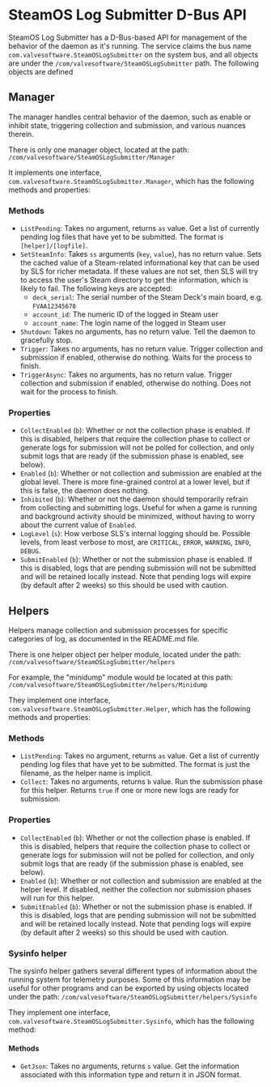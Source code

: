 SteamOS Log Submitter D-Bus API
===============================

SteamOS Log Submitter has a D-Bus-based API for management of the behavior of
the daemon as it's running. The service claims the bus name
`com.valvesoftware.SteamOSLogSubmitter` on the system bus, and all objects are
under the `/com/valvesoftware/SteamOSLogSubmitter` path. The following objects
are defined

## Manager

The manager handles central behavior of the daemon, such as enable or inhibit
state, triggering collection and submission, and various nuances therein.

There is only one manager object, located at the path:
`/com/valvesoftware/SteamOSLogSubmitter/Manager`

It implements one interface, `com.valvesoftware.SteamOSLogSubmitter.Manager`,
which has the following methods and properties:

### Methods

- `ListPending`: Takes no argument, returns `as` value. Get a list of currently
  pending log files that have yet to be submitted. The format is
  `[helper]/[logfile]`.
- `SetSteamInfo`: Takes `ss` arguments (`key`, `value`), has no return value.
  Sets the cached value of a Steam-related informational key that can be used
  by SLS for richer metadata. If these values are not set, then SLS will try to
  access the user's Steam directory to get the information, which is likely to
  fail. The following keys are accepted:
  - `deck_serial`: The serial number of the Steam Deck's main board, e.g.
	`FVAA12345678`
  - `account_id`: The numeric ID of the logged in Steam user
  - `account_name`: The login name of the logged in Steam user
- `Shutdown`: Takes no arguments, has no return value. Tell the daemon to
  gracefully stop.
- `Trigger`: Takes no arguments, has no return value. Trigger collection and
  submission if enabled, otherwise do nothing. Waits for the process to finish.
- `TriggerAsync`: Takes no arguments, has no return value. Trigger collection
  and submission if enabled, otherwise do nothing. Does not wait for the
  process to finish.

### Properties

- `CollectEnabled` (`b`): Whether or not the collection phase is enabled. If
  this is disabled, helpers that require the collection phase to collect or
  generate logs for submission will not be polled for collection, and only
  submit logs that are ready (if the submission phase is enabled, see below).
- `Enabled` (`b`): Whether or not collection and submission are enabled at the
  global level. There is more fine-grained control at a lower level, but if
  this is false, the daemon does nothing.
- `Inhibited` (`b`): Whether or not the daemon should temporarily refrain from
  collecting and submitting logs. Useful for when a game is running and
  background activity should be minimized, without having to worry about the
  current value of `Enabled`.
- `LogLevel` (`s`): How verbose SLS's internal logging should be. Possible
  levels, from least verbose to most, are `CRITICAL`, `ERROR`, `WARNING`,
  `INFO`, `DEBUG`.
- `SubmitEnabled` (`b`): Whether or not the submission phase is enabled. If
  this is disabled, logs that are pending submission will not be submitted and
  will be retained locally instead. Note that pending logs will expire (by
  default after 2 weeks) so this should be used with caution.

## Helpers

Helpers manage collection and submission processes for specific categories of
log, as documented in the README.md file.

There is one helper object per helper module, located under the path:
`/com/valvesoftware/SteamOSLogSubmitter/helpers`

For example, the "minidump" module would be located at this path:
`/com/valvesoftware/SteamOSLogSubmitter/helpers/Minidump`

They implement one interface, `com.valvesoftware.SteamOSLogSubmitter.Helper`,
which has the following methods and properties:

### Methods

- `ListPending`: Takes no argument, returns `as` value. Get a list of currently
  pending log files that have yet to be submitted. The format is just the
  filename, as the helper name is implicit.
- `Collect`: Takes no arguments, returns `b` value. Run the submission phase
  for this helper. Returns `true` if one or more new logs are ready for
  submission.

### Properties

- `CollectEnabled` (`b`): Whether or not the collection phase is enabled. If
  this is disabled, helpers that require the collection phase to collect or
  generate logs for submission will not be polled for collection, and only
  submit logs that are ready (if the submission phase is enabled, see below).
- `Enabled` (`b`): Whether or not collection and submission are enabled at the
  helper level. If disabled, neither the collection nor submission phases will
  run for this helper.
- `SubmitEnabled` (`b`): Whether or not the submission phase is enabled. If
  this is disabled, logs that are pending submission will not be submitted and
  will be retained locally instead. Note that pending logs will expire (by
  default after 2 weeks) so this should be used with caution.

### Sysinfo helper

The sysinfo helper gathers several different types of information about the
running system for telemetry purposes. Some of this information may be useful
for other programs and can be exported by using objects located under the path:
`/com/valvesoftware/SteamOSLogSubmitter/helpers/Sysinfo`

They implement one interface, `com.valvesoftware.SteamOSLogSubmitter.Sysinfo`,
which has the following method:

#### Methods

- `GetJson`: Takes no arguments, returns `s` value. Get the information
  associated with this information type and return it in JSON format.
